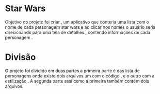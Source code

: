 # Star Wars 

 Objetivo do projeto foi criar , um aplicativo que conteria uma lista com o nome de cada personagem  star wars 
 e ao clicar nos nomes o usuário seria direcionando para uma tela de detalhes , contendo informações de cada personagem .
 
 # Divisão 
 
 O projeto foi dividido em duas partes a primeira parte é das lista de personagens onde existe dois arquivos um com o código , e o outro 
 com a estilização . 
 A segunda parte assi como a primeira também contém dois arquivos. 
 

